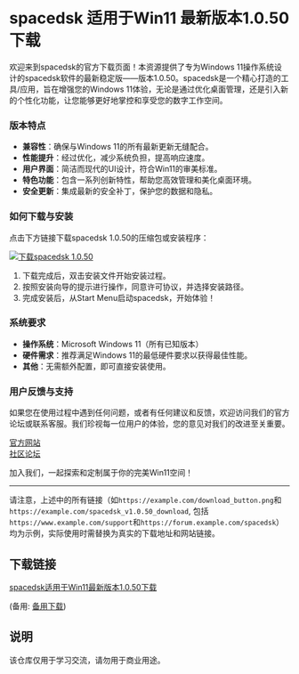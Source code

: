 # spacedsk 适用于Win11 最新版本1.0.50下载

欢迎来到spacedsk的官方下载页面！本资源提供了专为Windows 11操作系统设计的spacedsk软件的最新稳定版——版本1.0.50。spacedsk是一个精心打造的工具/应用，旨在增强您的Windows 11体验，无论是通过优化桌面管理，还是引入新的个性化功能，让您能够更好地掌控和享受您的数字工作空间。

### 版本特点

- **兼容性**：确保与Windows 11的所有最新更新无缝配合。
- **性能提升**：经过优化，减少系统负担，提高响应速度。
- **用户界面**：简洁而现代的UI设计，符合Win11的审美标准。
- **特色功能**：包含一系列创新特性，帮助您高效管理和美化桌面环境。
- **安全更新**：集成最新的安全补丁，保护您的数据和隐私。

### 如何下载与安装

点击下方链接下载spacedsk 1.0.50的压缩包或安装程序：

[![下载spacedsk 1.0.50](https://example.com/download_button.png)](https://example.com/spacedsk_v1.0.50_download)

1. 下载完成后，双击安装文件开始安装过程。
2. 按照安装向导的提示进行操作，同意许可协议，并选择安装路径。
3. 完成安装后，从Start Menu启动spacedsk，开始体验！

### 系统要求

- **操作系统**：Microsoft Windows 11（所有已知版本）
- **硬件需求**：推荐满足Windows 11的最低硬件要求以获得最佳性能。
- **其他**：无需额外配置，即可直接安装使用。

### 用户反馈与支持

如果您在使用过程中遇到任何问题，或者有任何建议和反馈，欢迎访问我们的官方论坛或联系客服。我们珍视每一位用户的体验，您的意见对我们的改进至关重要。

[官方网站](https://www.example.com/support)  
[社区论坛](https://forum.example.com/spacedsk)  

加入我们，一起探索和定制属于你的完美Win11空间！

---

请注意，上述中的所有链接（如`https://example.com/download_button.png`和`https://example.com/spacedsk_v1.0.50_download`, 包括`https://www.example.com/support`和`https://forum.example.com/spacedsk`）均为示例，实际使用时需替换为真实的下载地址和网站链接。

## 下载链接
[spacedsk适用于Win11最新版本1.0.50下载](https://pan.quark.cn/s/5b2c5166f840) 

(备用: [备用下载](https://pan.baidu.com/s/1YaB1UQLeWJh1KEJZwGXRHw?pwd=1234))

## 说明

该仓库仅用于学习交流，请勿用于商业用途。
